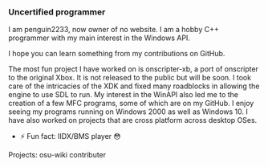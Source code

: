 ### Uncertified programmer 

I am penguin2233, now owner of no website. I am a hobby C++ programmer with my main interest in the Windows API. 

I hope you can learn something from my contributions on GitHub.

The most fun project I have worked on is onscripter-xb, a port of onscripter to the original Xbox. It is not released to the public but will be soon. I took care of the intricacies of the XDK and fixed many roadblocks in allowing the engine to use SDL to run.
My interest in the WinAPI also led me to the creation of a few MFC programs, some of which are on my GitHub. I enjoy seeing my programs running on Windows 2000 as well as Windows 10.
I have also worked on projects that are cross platform across desktop OSes.

- ⚡ Fun fact: IIDX/BMS player :flushed:

Projects:
osu-wiki contributer
